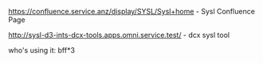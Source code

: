 

https://confluence.service.anz/display/SYSL/Sysl+home - Sysl Confluence Page

http://sysl-d3-ints-dcx-tools.apps.omni.service.test/ - dcx sysl tool

who's using it: bff*3